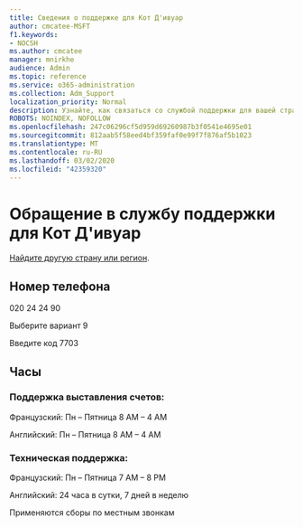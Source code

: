 ```yaml
---
title: Сведения о поддержке для Кот Д'ивуар
author: cmcatee-MSFT
f1.keywords:
- NOCSH
ms.author: cmcatee
manager: mnirkhe
audience: Admin
ms.topic: reference
ms.service: o365-administration
ms.collection: Adm_Support
localization_priority: Normal
description: Узнайте, как связаться со службой поддержки для вашей страны или региона.
ROBOTS: NOINDEX, NOFOLLOW
ms.openlocfilehash: 247c06296cf5d959d69260987b3f0541e4695e01
ms.sourcegitcommit: 812aab5f58eed4bf359faf0e99f7f876af5b1023
ms.translationtype: MT
ms.contentlocale: ru-RU
ms.lasthandoff: 03/02/2020
ms.locfileid: "42359320"
---
```

# <a name="contact-support-for-cte-divoire"></a>Обращение в службу поддержки для Кот Д'ивуар

[Найдите другую страну или регион](../contact-support-for-business-products.md).

## <a name="phone-number"></a>Номер телефона
020 24 24 90

Выберите вариант 9

Введите код 7703

## <a name="hours"></a>Часы
### <a name="billing-support"></a>Поддержка выставления счетов:

Французский: Пн – Пятница 8 AM – 4 AM

Английский: Пн – Пятница 8 AM – 4 AM

### <a name="technical-support"></a>Техническая поддержка:

Французский: Пн – Пятница 7 AM – 8 PM

Английский: 24 часа в сутки, 7 дней в неделю

Применяются сборы по местным звонкам
